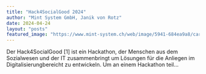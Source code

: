 ```yaml
---
title: "Hack4SocialGood 2024"
author: "Mint System GmbH, Janik von Rotz"
date: 2024-04-24
layout: "posts"
featured_image: "https://www.mint-system.ch/web/image/5941-684ea9a8/caritas.png"
---
```


Der Hack4SocialGood [1] ist ein Hackathon, der Menschen aus dem Sozialwesen und der IT zusammenbringt um Lösungen für die Anliegen im Digitalisierungbereicht zu entwickeln.  Um an einem Hackathon teil...

